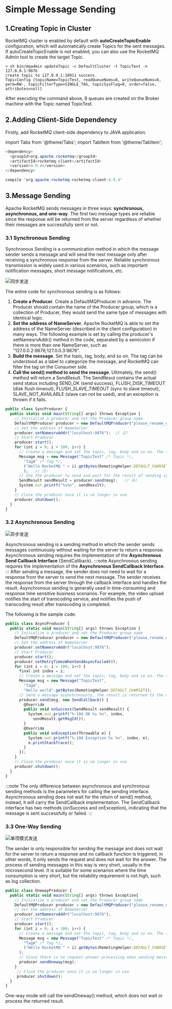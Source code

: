 # Simple Message Sending

## 1.Creating Topic in Cluster

RocketMQ cluster is enabled by default with **autoCreateTopicEnable** configuration, which will automatically create Topics for the sent messages. If autoCreateTopicEnable is not enabled, you can also use the RocketMQ Admin tool to create the target Topic.

```shell
> sh bin/mqadmin updateTopic -c DefaultCluster -t TopicTest -n 127.0.0.1:9876
create topic to 127.0.0.1:10911 success.
TopicConfig [topicName=TopicTest, readQueueNums=8, writeQueueNums=8, perm=RW-, topicFilterType=SINGLE_TAG, topicSysFlag=0, order=false, attributes=null]
```

After executing the command above, 8 queues are created on the Broker machine with the Topic named TopicTest.

## 2.Adding Client-Side Dependency

Firstly, add RocketMQ client-side dependency to JAVA application.

import Tabs from '@theme/Tabs';
import TabItem from '@theme/TabItem';

<Tabs>
<TabItem value="Maven" label="Maven" default >

```java
<dependency>
  <groupId>org.apache.rocketmq</groupId>
  <artifactId>rocketmq-client</artifactId>
  <version>4.9.4</version>
</dependency>
```
</TabItem>
<TabItem value="Gradle" label="Gradle">

```java 
compile 'org.apache.rocketmq:rocketmq-client:4.9.4'
```

</TabItem>

</Tabs>


## 3.Message Sending

Apache RocketMQ sends messages in three ways: **synchronous, asynchronous, and one-way**. The first two message types are reliable since the response will be returned from the server regardless of whether their messages are successfully sent or not.

### 3.1 Synchronous Sending

Synchronous Sending is a communication method in which the message sender sends a message and will send the next message only after receiving a synchronous response from the server. Reliable synchronous transmission is widely used in various scenarios, such as important notification messages, short message notifications, etc.


![同步发送](../../picture/同步发送.png)

The entire code for synchronous sending is as follows: 
1. **Create a Producer**. Create a DefaultMQProducer in advance. The Producer should contain the name of the Producer group, which is a collection of Producer, they would send the same type of messages with identical logic.
2. **Set the address of NameServer**. Apache RocketMQ is able to set the address of the NameServer (described in the client configuration) in many ways. The following example is set by calling the producer's setNamesrvAddr() method in the code, separated by a semicolon if there is more than one NameServer, such as "127.0.0.2:9876;127.0.0.3:9876".
3. **Build the message**. Set the topic, tag, body, and so on. The tag can be understood as a label to categorize the message, and RocketMQ can filter the tag on the Consumer side.
4. **Call the send() method to send the message**. Ultimately, the send() method will return a SendResult. The SendResut contains the actual send status including SEND_OK (send success), FLUSH_DISK_TIMEOUT (disk flush timeout), FLUSH_SLAVE_TIMEOUT (sync to slave timeout), SLAVE_NOT_AVAILABLE (slave can not be used), and an exception is thrown if it fails.

``` javascript {16,15}
public class SyncProducer {
  public static void main(String[] args) throws Exception {
    // Initialize a producer and set the Producer group name
    DefaultMQProducer producer = new DefaultMQProducer("please_rename_unique_group_name"); //（1）
    // Set the address of NameServer
    producer.setNamesrvAddr("localhost:9876");  //（2）
    // Start Producer
    producer.start();
    for (int i = 0; i < 100; i++) {
      // Create a message and set the topic, tag, body and so on. The tag can be understood as a label to categorize the message, and RocketMQ can filter the tag on the consumer side.
      Message msg = new Message("TopicTest" /* Topic */,
        "TagA" /* Tag */,
        ("Hello RocketMQ " + i).getBytes(RemotingHelper.DEFAULT_CHARSET) /* Message body */
        );   //（3）
      // Use the producer to send and wait for the result of sending synchronously
      SendResult sendResult = producer.send(msg);   //（4）
      System.out.printf("%s%n", sendResult);
    }
    // Close the producer once it is no longer in use
    producer.shutdown();
  }
}
```



### 3.2 Asynchronous Sending

![异步发送](../../picture/异步发送.png)


Asynchronous sending is a sending method in which the sender sends messages continuously without waiting for the server to return a response.
Asynchronous sending requires the implementation of the **Asynchronous Send Callback Interface** (SendCallback).
:::note
Asynchronous sending requires the implementation of the **Asynchronous SendCallback Interface**.
:::
After sending a message, the sender does not need to wait for a response from the server to send the next message. The sender receives the response from the server through the callback interface and handles the result. Asynchronous sending is generally used in time-consuming and response time sensitive business scenarios. For example, the video upload notifies the start of transcoding service, and notifies the push of transcoding result after transcoding is completed.

The following is the sample code.

``` javascript {16,17}
public class AsyncProducer {
  public static void main(String[] args) throws Exception {
    // Initialize a producer and set the Producer group name
    DefaultMQProducer producer = new DefaultMQProducer("please_rename_unique_group_name");
    // Set the address of NameServer
    producer.setNamesrvAddr("localhost:9876");
    // Start Producer
    producer.start();
    producer.setRetryTimesWhenSendAsyncFailed(0);
    for (int i = 0; i < 100; i++) {
      final int index = i;
      // Create a message and set the topic, tag, body and so on. The tag can be understood as a label to categorize the message, and RocketMQ can filter the tag on the consumer side.
      Message msg = new Message("TopicTest",
        "TagA",
        "Hello world".getBytes(RemotingHelper.DEFAULT_CHARSET));
      // Send a message asynchronously, the result is returned to the client by callback
      producer.send(msg, new SendCallback() {
        @Override
        public void onSuccess(SendResult sendResult) {
          System.out.printf("%-10d OK %s %n", index,
            sendResult.getMsgId());
        }
        @Override
        public void onException(Throwable e) {
          System.out.printf("%-10d Exception %s %n", index, e);
          e.printStackTrace();
        }
      });
    }
    // Close the producer once it is no longer in use
    producer.shutdown();
  }
}
```

:::note
The only difference between asynchronous and synchronous sending methods is the parameters for calling the sending interface. Asynchronous sending does not wait for the return of send() method, instead, it will carry the SendCallback implementation. The SendCallback interface has two methods (onSuccess and onException), indicating that the message is sent successfully or failed.
:::

### 3.3 One-Way Sending

![单项模式发送](../../picture/Oneway发送.png)



The sender is only responsible for sending the message and does not wait for the server to return a response and no callback function is triggered, in other words, it only sends the request and does not wait for the answer. The process of sending messages in this way is very short, usually in the microsecond level. It is suitable for some scenarios where the time consumption is very short, but the reliability requirement is not high, such as log collection.

``` javascript {16}
public class OnewayProducer {
  public static void main(String[] args) throws Exception{
    // Initialize a producer and set the Producer group name
    DefaultMQProducer producer = new DefaultMQProducer("please_rename_unique_group_name");
    // Set the address of NameServer
    producer.setNamesrvAddr("localhost:9876");
    // Start Producer
    producer.start();
    for (int i = 0; i < 100; i++) {
      // Create a message and set the topic, tag, body and so on. The tag can be understood as a label to categorize the message, and RocketMQ can filter the tag on the consumer side.
      Message msg = new Message("TopicTest" /* Topic */,
        "TagA" /* Tag */,
        ("Hello RocketMQ " + i).getBytes(RemotingHelper.DEFAULT_CHARSET) /* Message body */
      );
      // Since there is no request-answer processing when sending messages in the oneway method, if there is a message sending failure, data will be lost because there is no retry. If data cannot be lost, it is recommended to use the reliable synchronous or reliable asynchronous sending method.
      producer.sendOneway(msg);
    }
     // Close the producer once it is no longer in use
     producer.shutdown();
  }
}
```

One-way mode will call the sendOneway() method, which does not wait or process the returned result.

